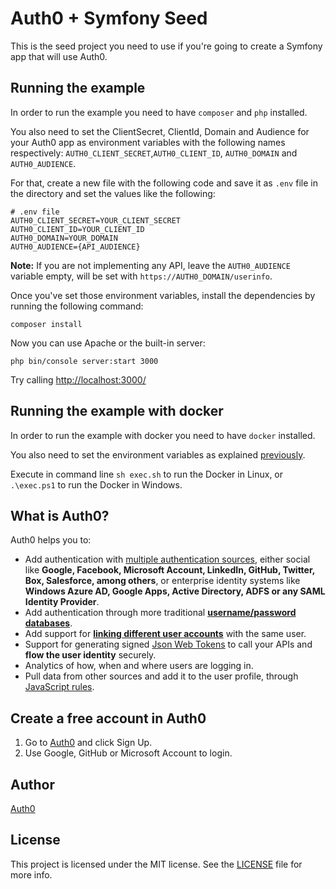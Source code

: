 # Auth0 + Symfony Seed

This is the seed project you need to use if you're going to create a Symfony app that will use Auth0.

## Running the example

In order to run the example you need to have `composer` and `php` installed.

You also need to set the ClientSecret, ClientId, Domain and Audience for your Auth0 app as environment variables with the following names respectively: `AUTH0_CLIENT_SECRET`,`AUTH0_CLIENT_ID`, `AUTH0_DOMAIN` and `AUTH0_AUDIENCE`.

For that, create a new file with the following code and save it as `.env` file in the directory and set the values like the following:

```
# .env file
AUTH0_CLIENT_SECRET=YOUR_CLIENT_SECRET
AUTH0_CLIENT_ID=YOUR_CLIENT_ID
AUTH0_DOMAIN=YOUR_DOMAIN
AUTH0_AUDIENCE={API_AUDIENCE}
```

__Note:__ If you are not implementing any API, leave the `AUTH0_AUDIENCE` variable empty, will be set with `https://AUTH0_DOMAIN/userinfo`.

Once you've set those environment variables, install the dependencies by running the following command:

```
composer install
```

Now you can use Apache or the built-in server:

```
php bin/console server:start 3000
```

Try calling [http://localhost:3000/](http://localhost:3000/)


## Running the example with docker

In order to run the example with docker you need to have `docker` installed.

You also need to set the environment variables as explained [previously](#running-the-example).

Execute in command line `sh exec.sh` to run the Docker in Linux, or `.\exec.ps1` to run the Docker in Windows.

## What is Auth0?

Auth0 helps you to:

* Add authentication with [multiple authentication sources](https://docs.auth0.com/identityproviders), either social like **Google, Facebook, Microsoft Account, LinkedIn, GitHub, Twitter, Box, Salesforce, among others**, or enterprise identity systems like **Windows Azure AD, Google Apps, Active Directory, ADFS or any SAML Identity Provider**.
* Add authentication through more traditional **[username/password databases](https://docs.auth0.com/mysql-connection-tutorial)**.
* Add support for **[linking different user accounts](https://docs.auth0.com/link-accounts)** with the same user.
* Support for generating signed [Json Web Tokens](https://docs.auth0.com/jwt) to call your APIs and **flow the user identity** securely.
* Analytics of how, when and where users are logging in.
* Pull data from other sources and add it to the user profile, through [JavaScript rules](https://docs.auth0.com/rules).

## Create a free account in Auth0

1. Go to [Auth0](https://auth0.com) and click Sign Up.
2. Use Google, GitHub or Microsoft Account to login.

## Author

[Auth0](https://auth0.com)

## License

This project is licensed under the MIT license. See the [LICENSE](LICENSE) file for more info.

